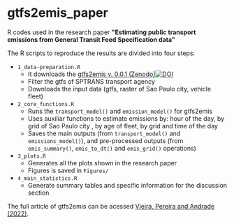 # gtfs2emis_paper



R codes used in the research paper **"Estimating public transport emissions from General Transit Feed Specification data"**

The R scripts to reproduce the results are divided into four steps:

 -  `1_data-preparation.R`
    - It downloads the [gtfs2emis v. 0.0.1 (Zenodo)](https://zenodo.org/record/7308585/#.Y2xmEL3ML5I)[![DOI](https://zenodo.org/badge/218305263.svg)](https://zenodo.org/badge/latestdoi/218305263)
    - Filter the gtfs of SPTRANS transport agency
    - Downloads the input data (gtfs, raster of Sao Paulo city, vehicle fleet)
 -  `2_core_functions.R`
    - Runs the `transport_model()` and `emission_model()` for gtfs2emis
    - Uses auxiliar functions to estimate emissions by: hour of the day, by grid of Sao Paulo city
    , by age of fleet, by grid and time of the day
    - Saves the main outputs (from `transport_model()` and `emissions_model()`), and pre-processed outputs
    (from `emis_summary()`, `emis_to_dt()` and `emis_grid()` operations)
 -  `3_plots.R`
    - Generates all the plots shown in the research paper
    - Figures is saved in `Figures/`
 -  `4_main_statistics.R`
    - Generate summary tables and specific information for the discussion section
    

The full article of gtfs2emis can be acessed [Vieira, Pereira and Andrade (2022)](https://doi.org/10.31219/osf.io/8m2cy).
